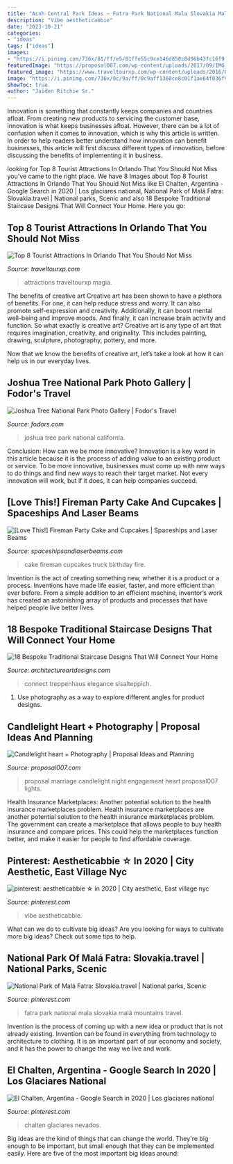 ```yaml
---
title: "Acnh Central Park Ideas ~ Fatra Park National Mala Slovakia Malá Mountains Travel"
description: "Vibe aestheticabbie"
date: "2023-10-21"
categories:
- "ideas"
tags: ["ideas"]
images:
- "https://i.pinimg.com/736x/81/ff/e5/81ffe55c9ce146d858c8d96b43fc16f9.jpg"
featuredImage: "https://proposal007.com/wp-content/uploads/2017/09/IMG_7155-1.jpg"
featured_image: "https://www.traveltourxp.com/wp-content/uploads/2016/04/Tourist-Attractions-in-Orlando.jpg"
image: "https://i.pinimg.com/736x/0c/9a/ff/0c9aff1360ce8c01f1ae64f036f9548b--eastern-europe-carpathian-mountains.jpg"
ShowToc: true
author: "Jaiden Ritchie Sr."
---
```



Innovation is something that constantly keeps companies and countries afloat. From creating new products to servicing the customer base, innovation is what keeps businesses afloat. However, there can be a lot of confusion when it comes to innovation, which is why this article is written. In order to help readers better understand how innovation can benefit businesses, this article will first discuss different types of innovation, before discussing the benefits of implementing it in business.

	

		
looking for Top 8 Tourist Attractions In Orlando That You Should Not Miss you've came to the right place. We have 8 Images about Top 8 Tourist Attractions In Orlando That You Should Not Miss like El Chalten, Argentina - Google Search in 2020 | Los glaciares national, National Park of Malá Fatra: Slovakia.travel | National parks, Scenic and also 18 Bespoke Traditional Staircase Designs That Will Connect Your Home. Here you go:
		
    
## Top 8 Tourist Attractions In Orlando That You Should Not Miss

<img loading=lazy src="https://www.traveltourxp.com/wp-content/uploads/2016/04/Tourist-Attractions-in-Orlando.jpg" onerror="this.onerror=null;this.src='https://tse3.mm.bing.net/th?id=OIP.9LJhq8s3fq1bh0928rgAnwHaD8&amp;pid=15.1';" alt="Top 8 Tourist Attractions In Orlando That You Should Not Miss">

_Source: traveltourxp.com_

>attractions traveltourxp magia. 

	

The benefits of creative art
Creative art has been shown to have a plethora of benefits. For one, it can help reduce stress and worry. It can also promote self-expression and creativity. Additionally, it can boost mental well-being and improve moods. And finally, it can increase brain activity and function.
So what exactly is creative art? Creative art is any type of art that requires imagination, creativity, and originality. This includes painting, drawing, sculpture, photography, pottery, and more.

Now that we know the benefits of creative art, let’s take a look at how it can help us in our everyday lives.

    
## Joshua Tree National Park Photo Gallery | Fodor&#039;s Travel

<img loading=lazy src="http://assets.fodors.com/destinations/435291/road-joshua-tree-national-park-california_980x650.jpg" onerror="this.onerror=null;this.src='https://tse3.mm.bing.net/th?id=OIP.AKPici1bw5_CdPVSISXg5AHaE6&amp;pid=15.1';" alt="Joshua Tree National Park Photo Gallery | Fodor&#039;s Travel">

_Source: fodors.com_

>joshua tree park national california. 

	

Conclusion: How can we be more innovative?
Innovation is a key word in this article because it is the process of adding value to an existing product or service. To be more innovative, businesses must come up with new ways to do things and find new ways to reach their target market. Not every innovation will work, but if it does, it can help companies succeed.

    
## [Love This!] Fireman Party Cake And Cupcakes | Spaceships And Laser Beams

<img loading=lazy src="http://spaceshipsandlaserbeams.com/wp-content/uploads/2015/09/fireman_fire_truck_birthday_cake.jpg" onerror="this.onerror=null;this.src='https://tse1.mm.bing.net/th?id=OIP.2fGvo174fD_37H9vGd6UdgHaLJ&amp;pid=15.1';" alt="[Love This!] Fireman Party Cake and Cupcakes | Spaceships and Laser Beams">

_Source: spaceshipsandlaserbeams.com_

>cake fireman cupcakes truck birthday fire. 

	

Invention is the act of creating something new, whether it is a product or a process. Inventions have made life easier, faster, and more efficient than ever before. From a simple addition to an efficient machine, inventor’s work has created an astonishing array of products and processes that have helped people live better lives.

    
## 18 Bespoke Traditional Staircase Designs That Will Connect Your Home

<img loading=lazy src="https://www.architectureartdesigns.com/wp-content/uploads/2015/07/18-Bespoke-Traditional-Staircase-Designs-That-Will-Connect-Your-Home-8.jpg" onerror="this.onerror=null;this.src='https://tse4.mm.bing.net/th?id=OIP.u6sogCcxLqzV4oo231fRAwHaLE&amp;pid=15.1';" alt="18 Bespoke Traditional Staircase Designs That Will Connect Your Home">

_Source: architectureartdesigns.com_

>connect treppenhaus elegance sisalteppich. 

	

1. Use photography as a way to explore different angles for product designs.

    
## Candlelight Heart + Photography | Proposal Ideas And Planning

<img loading=lazy src="https://proposal007.com/wp-content/uploads/2017/09/IMG_7155-1.jpg" onerror="this.onerror=null;this.src='https://tse1.mm.bing.net/th?id=OIP.Rq2kFGDQXvgJZRcTtoE9tADMEx&amp;pid=15.1';" alt="Candlelight heart + Photography | Proposal Ideas and Planning">

_Source: proposal007.com_

>proposal marriage candlelight night engagement heart proposal007 lights. 

	

Health Insurance Marketplaces: Another potential solution to the health insurance marketplaces problem.
Health insurance marketplaces are another potential solution to the health insurance marketplaces problem. The government can create a marketplace that allows people to buy health insurance and compare prices. This could help the marketplaces function better, and make it easier for people to find affordable coverage.

    
## Pinterest: Aestheticabbie ☆ In 2020 | City Aesthetic, East Village Nyc

<img loading=lazy src="https://i.pinimg.com/736x/80/fb/04/80fb04e95454c3db7cee324f8a03c963.jpg" onerror="this.onerror=null;this.src='https://tse1.mm.bing.net/th?id=OIP.YbtCQo2nHLr6B-_c54yePwHaJ3&amp;pid=15.1';" alt="pinterest: aestheticabbie ☆ in 2020 | City aesthetic, East village nyc">

_Source: pinterest.com_

>vibe aestheticabbie. 

	

What can we do to cultivate big ideas?
Are you looking for ways to cultivate more big ideas? Check out some tips to help.

    
## National Park Of Malá Fatra: Slovakia.travel | National Parks, Scenic

<img loading=lazy src="https://i.pinimg.com/736x/0c/9a/ff/0c9aff1360ce8c01f1ae64f036f9548b--eastern-europe-carpathian-mountains.jpg" onerror="this.onerror=null;this.src='https://tse3.mm.bing.net/th?id=OIP.ku5UVPcZ43eiPt__T_ijkwHaLH&amp;pid=15.1';" alt="National Park of Malá Fatra: Slovakia.travel | National parks, Scenic">

_Source: pinterest.com_

>fatra park national mala slovakia malá mountains travel. 

	

Invention is the process of coming up with a new idea or product that is not already existing. Invention can be found in everything from technology to architecture to clothing. It is an important part of our economy and society, and it has the power to change the way we live and work.

    
## El Chalten, Argentina - Google Search In 2020 | Los Glaciares National

<img loading=lazy src="https://i.pinimg.com/736x/81/ff/e5/81ffe55c9ce146d858c8d96b43fc16f9.jpg" onerror="this.onerror=null;this.src='https://tse4.mm.bing.net/th?id=OIP.ewrEijZmcK7piTHwaJKR4wHaNK&amp;pid=15.1';" alt="El Chalten, Argentina - Google Search in 2020 | Los glaciares national">

_Source: pinterest.com_

>chalten glaciares nevados. 

	

Big ideas are the kind of things that can change the world. They're big enough to be important, but small enough that they can be implemented easily. Here are five of the most important big ideas around: 

